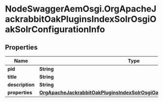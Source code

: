 # NodeSwaggerAemOsgi.OrgApacheJackrabbitOakPluginsIndexSolrOsgiOakSolrConfigurationInfo

## Properties
Name | Type | Description | Notes
------------ | ------------- | ------------- | -------------
**pid** | **String** |  | [optional] 
**title** | **String** |  | [optional] 
**description** | **String** |  | [optional] 
**properties** | [**OrgApacheJackrabbitOakPluginsIndexSolrOsgiOakSolrConfigurationProperties**](OrgApacheJackrabbitOakPluginsIndexSolrOsgiOakSolrConfigurationProperties.md) |  | [optional] 


